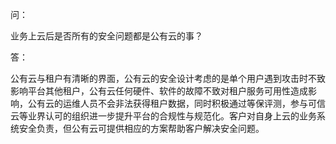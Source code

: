 问：

业务上云后是否所有的安全问题都是公有云的事？

答：

公有云与租户有清晰的界面，公有云的安全设计考虑的是单个用户遇到攻击时不致影响平台其他租户，公有云任何硬件、软件的故障不致对租户服务可用性造成影响，公有云的运维人员不会非法获得租户数据，同时积极通过等保评测，参与可信云等业界认可的组织进一步提升平台的合规性与规范化。客户对自身上云的业务系统安全负责，但公有云可提供相应的方案帮助客户解决安全问题。 